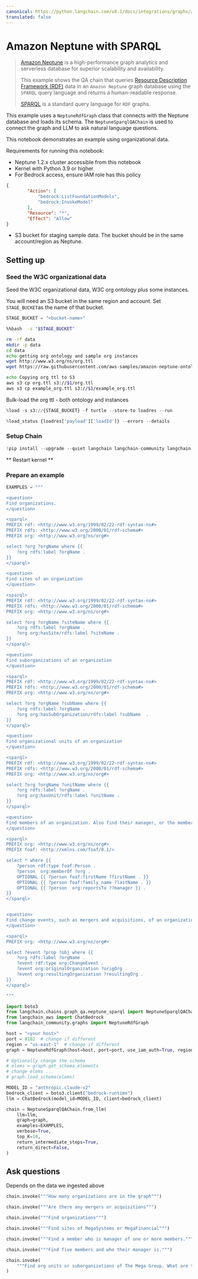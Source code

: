 ```yaml
---
canonical: https://python.langchain.com/v0.1/docs/integrations/graphs/amazon_neptune_sparql
translated: false
---
```


# Amazon Neptune with SPARQL

>[Amazon Neptune](https://aws.amazon.com/neptune/) is a high-performance graph analytics and serverless database for superior scalability and availability.
>
>This example shows the QA chain that queries [Resource Description Framework (RDF)](https://en.wikipedia.org/wiki/Resource_Description_Framework) data
in an `Amazon Neptune` graph database using the `SPARQL` query language and returns a human-readable response.
>
>[SPARQL](https://en.wikipedia.org/wiki/SPARQL) is a standard query language for `RDF` graphs.

This example uses a `NeptuneRdfGraph` class that connects with the Neptune database and loads its schema.
The `NeptuneSparqlQAChain` is used to connect the graph and LLM to ask natural language questions.

This notebook demonstrates an example using organizational data.

Requirements for running this notebook:
- Neptune 1.2.x cluster accessible from this notebook
- Kernel with Python 3.9 or higher
- For Bedrock access, ensure IAM role has this policy

```json
{
        "Action": [
            "bedrock:ListFoundationModels",
            "bedrock:InvokeModel"
        ],
        "Resource": "*",
        "Effect": "Allow"
}
```

- S3 bucket for staging sample data. The bucket should be in the same account/region as Neptune.

## Setting up

### Seed the W3C organizational data

Seed the W3C organizational data, W3C org ontology plus some instances.

You will need an S3 bucket in the same region and account. Set `STAGE_BUCKET`as the name of that bucket.

```python
STAGE_BUCKET = "<bucket-name>"
```

```bash
%%bash  -s "$STAGE_BUCKET"

rm -rf data
mkdir -p data
cd data
echo getting org ontology and sample org instances
wget http://www.w3.org/ns/org.ttl
wget https://raw.githubusercontent.com/aws-samples/amazon-neptune-ontology-example-blog/main/data/example_org.ttl

echo Copying org ttl to S3
aws s3 cp org.ttl s3://$1/org.ttl
aws s3 cp example_org.ttl s3://$1/example_org.ttl

```

Bulk-load the org ttl - both ontology and instances

```python
%load -s s3://{STAGE_BUCKET} -f turtle --store-to loadres --run
```

```python
%load_status {loadres['payload']['loadId']} --errors --details
```

### Setup Chain

```python
!pip install --upgrade --quiet langchain langchain-community langchain-aws
```

** Restart kernel **

### Prepare an example

```python
EXAMPLES = """

<question>
Find organizations.
</question>

<sparql>
PREFIX rdf: <http://www.w3.org/1999/02/22-rdf-syntax-ns#>
PREFIX rdfs: <http://www.w3.org/2000/01/rdf-schema#>
PREFIX org: <http://www.w3.org/ns/org#>

select ?org ?orgName where {{
    ?org rdfs:label ?orgName .
}}
</sparql>

<question>
Find sites of an organization
</question>

<sparql>
PREFIX rdf: <http://www.w3.org/1999/02/22-rdf-syntax-ns#>
PREFIX rdfs: <http://www.w3.org/2000/01/rdf-schema#>
PREFIX org: <http://www.w3.org/ns/org#>

select ?org ?orgName ?siteName where {{
    ?org rdfs:label ?orgName .
    ?org org:hasSite/rdfs:label ?siteName .
}}
</sparql>

<question>
Find suborganizations of an organization
</question>

<sparql>
PREFIX rdf: <http://www.w3.org/1999/02/22-rdf-syntax-ns#>
PREFIX rdfs: <http://www.w3.org/2000/01/rdf-schema#>
PREFIX org: <http://www.w3.org/ns/org#>

select ?org ?orgName ?subName where {{
    ?org rdfs:label ?orgName .
    ?org org:hasSubOrganization/rdfs:label ?subName  .
}}
</sparql>

<question>
Find organizational units of an organization
</question>

<sparql>
PREFIX rdf: <http://www.w3.org/1999/02/22-rdf-syntax-ns#>
PREFIX rdfs: <http://www.w3.org/2000/01/rdf-schema#>
PREFIX org: <http://www.w3.org/ns/org#>

select ?org ?orgName ?unitName where {{
    ?org rdfs:label ?orgName .
    ?org org:hasUnit/rdfs:label ?unitName .
}}
</sparql>

<question>
Find members of an organization. Also find their manager, or the member they report to.
</question>

<sparql>
PREFIX org: <http://www.w3.org/ns/org#>
PREFIX foaf: <http://xmlns.com/foaf/0.1/>

select * where {{
    ?person rdf:type foaf:Person .
    ?person  org:memberOf ?org .
    OPTIONAL {{ ?person foaf:firstName ?firstName . }}
    OPTIONAL {{ ?person foaf:family_name ?lastName . }}
    OPTIONAL {{ ?person  org:reportsTo ??manager }} .
}}
</sparql>


<question>
Find change events, such as mergers and acquisitions, of an organization
</question>

<sparql>
PREFIX org: <http://www.w3.org/ns/org#>

select ?event ?prop ?obj where {{
    ?org rdfs:label ?orgName .
    ?event rdf:type org:ChangeEvent .
    ?event org:originalOrganization ?origOrg .
    ?event org:resultingOrganization ?resultingOrg .
}}
</sparql>

"""
```

```python
import boto3
from langchain.chains.graph_qa.neptune_sparql import NeptuneSparqlQAChain
from langchain_aws import ChatBedrock
from langchain_community.graphs import NeptuneRdfGraph

host = "<your host>"
port = 8182  # change if different
region = "us-east-1"  # change if different
graph = NeptuneRdfGraph(host=host, port=port, use_iam_auth=True, region_name=region)

# Optionally change the schema
# elems = graph.get_schema_elements
# change elems ...
# graph.load_schema(elems)

MODEL_ID = "anthropic.claude-v2"
bedrock_client = boto3.client("bedrock-runtime")
llm = ChatBedrock(model_id=MODEL_ID, client=bedrock_client)

chain = NeptuneSparqlQAChain.from_llm(
    llm=llm,
    graph=graph,
    examples=EXAMPLES,
    verbose=True,
    top_K=10,
    return_intermediate_steps=True,
    return_direct=False,
)
```

## Ask questions

Depends on the data we ingested above

```python
chain.invoke("""How many organizations are in the graph""")
```

```python
chain.invoke("""Are there any mergers or acquisitions""")
```

```python
chain.invoke("""Find organizations""")
```

```python
chain.invoke("""Find sites of MegaSystems or MegaFinancial""")
```

```python
chain.invoke("""Find a member who is manager of one or more members.""")
```

```python
chain.invoke("""Find five members and who their manager is.""")
```

```python
chain.invoke(
    """Find org units or suborganizations of The Mega Group. What are the sites of those units?"""
)
```